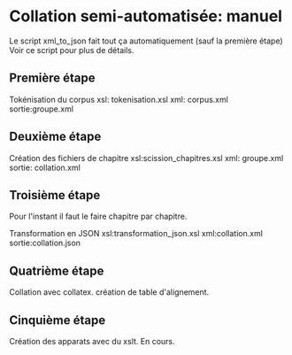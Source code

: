 # Collation semi-automatisée: manuel

Le script xml_to_json fait tout ça automatiquement (sauf la première étape)
Voir ce script pour plus de détails. 
## Première étape

Tokénisation du corpus
xsl: tokenisation.xsl
xml: corpus.xml
sortie:groupe.xml

## Deuxième étape

Création des fichiers de chapitre
xsl:scission_chapitres.xsl
xml: groupe.xml
sortie: collation.xml


## Troisième étape

Pour l'instant il faut le faire chapitre par chapitre. 

Transformation en JSON
xsl:transformation_json.xsl
xml:collation.xml
sortie:collation.json

## Quatrième étape

Collation avec collatex. création de table d'alignement.



## Cinquième étape

Création des apparats avec du xslt. En cours. 














